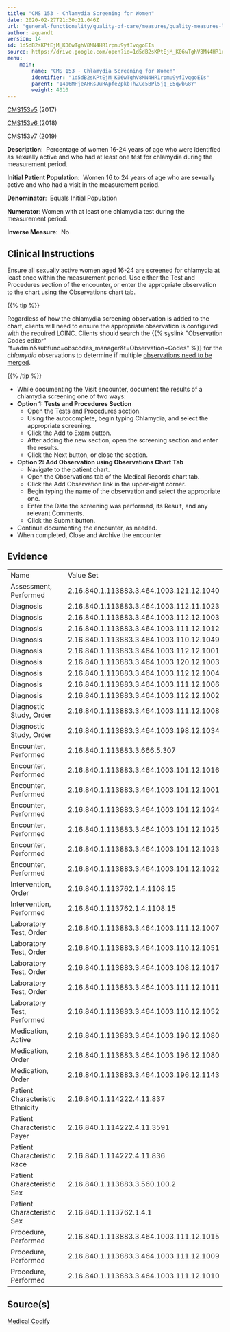 ```yaml
---
title: "CMS 153 - Chlamydia Screening for Women"
date: 2020-02-27T21:30:21.046Z
url: "general-functionality/quality-of-care/measures/quality-measures-list/cms-153-chlamydia-screening-for.html"
author: aquandt
version: 14
id: 1d5dB2sKPtEjM_K06wTghV8MN4HR1rpmu9yfIvqgoEIs
source: https://drive.google.com/open?id=1d5dB2sKPtEjM_K06wTghV8MN4HR1rpmu9yfIvqgoEIs
menu:
    main:
        name: "CMS 153 - Chlamydia Screening for Women"
        identifier: "1d5dB2sKPtEjM_K06wTghV8MN4HR1rpmu9yfIvqgoEIs"
        parent: "14p6MPjeAHRsJuRApfeZpkbThZCc5BPl5jg_E5qwbG8Y"
        weight: 4010
---
```

[CMS153v5](https://medicalcodify.com/eh/webchart.cgi?f=layoutnouser&func&module&tabmodule&name=RXDBmain&searchterm=CMS153&showresult=CMS153v5&showresulttype=Measure) (2017)

[CMS153v6 ](https://medicalcodify.com/eh/webchart.cgi?f=layoutnouser&func&module&tabmodule&name=RXDBmain&searchterm=CMS153&showresult=CMS153v6&showresulttype=Measure)(2018)

[CMS153v7](https://medicalcodify.com/eh/webchart.cgi?f=layoutnouser&func&module&tabmodule&name=RXDBmain&searchterm=CMS153&showresult=CMS153v7&showresulttype=Measure) (2019)



**Description**:  Percentage of women 16-24 years of age who were identified as sexually active and who had at least one test for chlamydia during the measurement period.

**Initial Patient Population**:  Women 16 to 24 years of age who are sexually active and who had a visit in the measurement period.

**Denominator**:  Equals Initial Population

**Numerator**: Women with at least one chlamydia test during the measurement period.

**Inverse Measure**:  No

## Clinical Instructions

Ensure all sexually active women aged 16-24 are screened for chlamydia at least once within the measurement period. Use either the Test and Procedures section of the encounter, or enter the appropriate observation to the chart using the Observations chart tab.

{{% tip %}}

Regardless of how the chlamydia screening observation is added to the chart, clients will need to ensure the appropriate observation is configured with the required LOINC. Clients should search the {{% syslink "Observation Codes editor" "f=admin&subfunc=obscodes_manager&t=Observation+Codes" %}} for the *chlamydia* observations to determine if multiple [observations need to be merged](../../../order-and-result-management/observation-code-merging.html).

{{% /tip %}}


* While documenting the Visit encounter, document the results of a chlamydia screening one of two ways:
* <strong>Option 1: Tests and Procedures Section</strong>
    * Open the Tests and Procedures section.
    * Using the autocomplete, begin typing Chlamydia, and select the appropriate screening.
    * Click the Add to Exam button.
    * After adding the new section, open the screening section and enter the results.
    * Click the Next button, or close the section.
* <strong>Option 2: Add Observation using Observations Chart Tab</strong>
    * Navigate to the patient chart.
    * Open the Observations tab of the Medical Records chart tab.
    * Click the Add Observation link in the upper-right corner.
    * Begin typing the name of the observation and select the appropriate one.
    * Enter the Date the screening was performed, its Result, and any relevant Comments.
    * Click the Submit button.
* Continue documenting the encounter, as needed.
* When completed, Close and Archive the encounter

## Evidence

<table>
  <tr>
    <td>Name</td>
    <td>Value Set</td>
  </tr>
  <tr>
    <td>Assessment, Performed</td>
    <td>2.16.840.1.113883.3.464.1003.121.12.1040</td>
  </tr>
  <tr>
    <td>Diagnosis</td>
    <td>2.16.840.1.113883.3.464.1003.112.11.1023</td>
  </tr>
  <tr>
    <td>Diagnosis</td>
    <td>2.16.840.1.113883.3.464.1003.112.12.1003</td>
  </tr>
  <tr>
    <td>Diagnosis</td>
    <td>2.16.840.1.113883.3.464.1003.111.12.1012</td>
  </tr>
  <tr>
    <td>Diagnosis</td>
    <td>2.16.840.1.113883.3.464.1003.110.12.1049</td>
  </tr>
  <tr>
    <td>Diagnosis</td>
    <td>2.16.840.1.113883.3.464.1003.112.12.1001</td>
  </tr>
  <tr>
    <td>Diagnosis</td>
    <td>2.16.840.1.113883.3.464.1003.120.12.1003</td>
  </tr>
  <tr>
    <td>Diagnosis</td>
    <td>2.16.840.1.113883.3.464.1003.112.12.1004</td>
  </tr>
  <tr>
    <td>Diagnosis</td>
    <td>2.16.840.1.113883.3.464.1003.111.12.1006</td>
  </tr>
  <tr>
    <td>Diagnosis</td>
    <td>2.16.840.1.113883.3.464.1003.112.12.1002</td>
  </tr>
  <tr>
    <td>Diagnostic Study, Order</td>
    <td>2.16.840.1.113883.3.464.1003.111.12.1008</td>
  </tr>
  <tr>
    <td>Diagnostic Study, Order</td>
    <td>2.16.840.1.113883.3.464.1003.198.12.1034</td>
  </tr>
  <tr>
    <td>Encounter, Performed</td>
    <td>2.16.840.1.113883.3.666.5.307</td>
  </tr>
  <tr>
    <td>Encounter, Performed</td>
    <td>2.16.840.1.113883.3.464.1003.101.12.1016</td>
  </tr>
  <tr>
    <td>Encounter, Performed</td>
    <td>2.16.840.1.113883.3.464.1003.101.12.1001</td>
  </tr>
  <tr>
    <td>Encounter, Performed</td>
    <td>2.16.840.1.113883.3.464.1003.101.12.1024</td>
  </tr>
  <tr>
    <td>Encounter, Performed</td>
    <td>2.16.840.1.113883.3.464.1003.101.12.1025</td>
  </tr>
  <tr>
    <td>Encounter, Performed</td>
    <td>2.16.840.1.113883.3.464.1003.101.12.1023</td>
  </tr>
  <tr>
    <td>Encounter, Performed</td>
    <td>2.16.840.1.113883.3.464.1003.101.12.1022</td>
  </tr>
  <tr>
    <td>Intervention, Order</td>
    <td>2.16.840.1.113762.1.4.1108.15</td>
  </tr>
  <tr>
    <td>Intervention, Performed</td>
    <td>2.16.840.1.113762.1.4.1108.15</td>
  </tr>
  <tr>
    <td>Laboratory Test, Order</td>
    <td>2.16.840.1.113883.3.464.1003.111.12.1007</td>
  </tr>
  <tr>
    <td>Laboratory Test, Order</td>
    <td>2.16.840.1.113883.3.464.1003.110.12.1051</td>
  </tr>
  <tr>
    <td>Laboratory Test, Order</td>
    <td>2.16.840.1.113883.3.464.1003.108.12.1017</td>
  </tr>
  <tr>
    <td>Laboratory Test, Order</td>
    <td>2.16.840.1.113883.3.464.1003.111.12.1011</td>
  </tr>
  <tr>
    <td>Laboratory Test, Performed</td>
    <td>2.16.840.1.113883.3.464.1003.110.12.1052</td>
  </tr>
  <tr>
    <td>Medication, Active</td>
    <td>2.16.840.1.113883.3.464.1003.196.12.1080</td>
  </tr>
  <tr>
    <td>Medication, Order</td>
    <td>2.16.840.1.113883.3.464.1003.196.12.1080</td>
  </tr>
  <tr>
    <td>Medication, Order</td>
    <td>2.16.840.1.113883.3.464.1003.196.12.1143</td>
  </tr>
  <tr>
    <td>Patient Characteristic Ethnicity</td>
    <td>2.16.840.1.114222.4.11.837</td>
  </tr>
  <tr>
    <td>Patient Characteristic Payer</td>
    <td>2.16.840.1.114222.4.11.3591</td>
  </tr>
  <tr>
    <td>Patient Characteristic Race</td>
    <td>2.16.840.1.114222.4.11.836</td>
  </tr>
  <tr>
    <td>Patient Characteristic Sex</td>
    <td>2.16.840.1.113883.3.560.100.2</td>
  </tr>
  <tr>
    <td>Patient Characteristic Sex</td>
    <td>2.16.840.1.113762.1.4.1</td>
  </tr>
  <tr>
    <td>Procedure, Performed</td>
    <td>2.16.840.1.113883.3.464.1003.111.12.1015</td>
  </tr>
  <tr>
    <td>Procedure, Performed</td>
    <td>2.16.840.1.113883.3.464.1003.111.12.1009</td>
  </tr>
  <tr>
    <td>Procedure, Performed</td>
    <td>2.16.840.1.113883.3.464.1003.111.12.1010</td>
  </tr>
</table>

## Source(s)

[Medical Codify](https://medicalcodify.com/eh/?f=layoutnouser&func&name=RXDBmain&module&tabmodule&searchterm=CMS153&Submit=Search&icd9search=1&icd10search=1&icd10pcssearch=1&snomedsearch=1&loincsearch=1&labcorpsearch=1&questsearch=1&rxnormsearch=1&hcpcssearch=1&ndcsearch=1&cvxsearch=1&vissearch=1&vssearch=1&meassearch=1&pcssearch=1&fdbsearch=1&fdbnamesearch=1&fullsearch&flowsheet)

